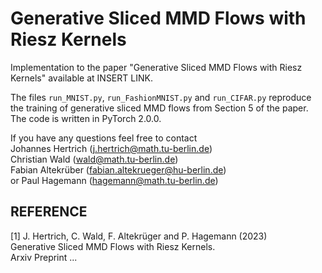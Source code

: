 # Generative Sliced MMD Flows with Riesz Kernels

Implementation to the paper "Generative Sliced MMD Flows with Riesz Kernels" available at INSERT LINK. 

The files `run_MNIST.py`, `run_FashionMNIST.py` and `run_CIFAR.py` reproduce the training of generative sliced MMD flows from Section 5 of the paper.
The code is written in PyTorch 2.0.0.

If you have any questions feel free to contact  
Johannes Hertrich (j.hertrich@math.tu-berlin.de)  
Christian Wald (wald@math.tu-berlin.de)  
Fabian Altekrüber (fabian.altekrueger@hu-berlin.de)  
or Paul Hagemann (hagemann@math.tu-berlin.de)

## REFERENCE

[1] J. Hertrich, C. Wald, F. Altekrüger and P. Hagemann (2023)  
Generative Sliced MMD Flows with Riesz Kernels.  
Arxiv Preprint ... 
